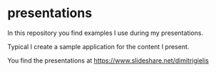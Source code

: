 # presentations

In this repository you find examples I use during my presentations.

Typical I create a sample application for the content I present.

You find the presentations at https://www.slideshare.net/dimitrigielis
